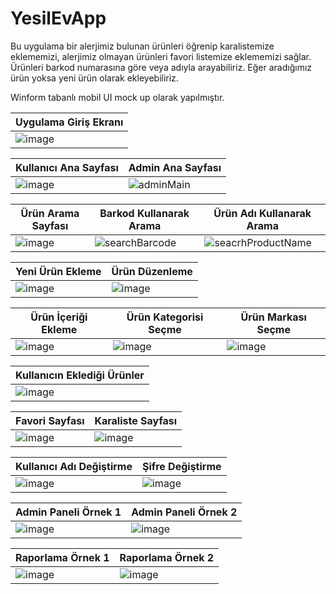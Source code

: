 # YesilEvApp

Bu uygulama bir alerjimiz bulunan ürünleri öğrenip karalistemize eklememizi, alerjimiz olmayan ürünleri favori listemize eklememizi sağlar.
Ürünleri barkod numarasına göre veya adıyla arayabiliriz.
Eğer aradığımız ürün yoksa yeni ürün olarak ekleyebiliriz.

Winform tabanlı mobil UI mock up olarak yapılmıştır.

|Uygulama Giriş Ekranı|
  |-|
  |![image](https://user-images.githubusercontent.com/18614094/196908255-67b46e13-96f2-462a-8f53-b5e6c84a7221.png)|
  
  
  
 |Kullanıcı Ana Sayfası|Admin Ana Sayfası|
  |-|-|
  |![image](https://user-images.githubusercontent.com/18614094/196911253-60340cfc-0f4f-4922-b667-76058550e7b3.png)|![adminMain](https://user-images.githubusercontent.com/18614094/196909181-d94403d9-c9f5-489c-9475-01d52b61f3f8.png)|


 |Ürün Arama Sayfası|Barkod Kullanarak Arama|Ürün Adı Kullanarak Arama|
  |-|-|-|
  |![image](https://user-images.githubusercontent.com/18614094/196931012-47ebb4a3-7aa4-4cbd-86b3-7a121824d875.png)|![searchBarcode](https://user-images.githubusercontent.com/18614094/196931206-bf92a590-cb1d-44c4-99de-f5715a9acaba.png)|![seacrhProductName](https://user-images.githubusercontent.com/18614094/196931414-81e1f8c2-0e4c-4784-8984-487d81b6069a.png)|


 |Yeni Ürün Ekleme|Ürün Düzenleme|
  |-|-|
  |![image]()|![image]()|
  
  
 |Ürün İçeriği Ekleme|Ürün Kategorisi Seçme|Ürün Markası Seçme|
  |-|-|-|
  |![image]()|![image]()|![image]()|

 |Kullanıcın Eklediği Ürünler|
  |-|
  |![image]()|
  
 |Favori Sayfası|Karaliste Sayfası|
  |-|-|
  |![image]()|![image]()|
  
   |Kullanıcı Adı Değiştirme|Şifre Değiştirme|
  |-|-|
  |![image]()|![image]()|

 |Admin Paneli Örnek 1|Admin Paneli Örnek 2|
  |-|-|
  |![image](https://user-images.githubusercontent.com/18614094/196935465-62cd0a61-fd4d-4364-a0d9-cc1016f7e8ce.png)|![image](https://user-images.githubusercontent.com/18614094/196935724-5ecc1651-291d-4a7e-b29e-b584493ae230.png)|



 |Raporlama Örnek 1|Raporlama Örnek 2|
  |-|-|
   |![image](https://user-images.githubusercontent.com/18614094/196934836-0ebba086-5aa2-4733-8485-b0b51d8d9c99.png)|![image](https://user-images.githubusercontent.com/18614094/196935973-f4d9498c-8b07-412e-b24b-8b083d9b8f6a.png)|



